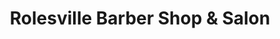 ---
title: "Rolesville Barber Shop & Salon"
url: /rolesville/rolesville-barber-shop-and-salon/
shop: hairdresser
---
